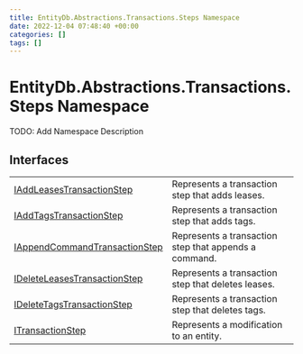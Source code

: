 ```yaml
---
title: EntityDb.Abstractions.Transactions.Steps Namespace
date: 2022-12-04 07:48:40 +00:00
categories: []
tags: []
---
```


# EntityDb.Abstractions.Transactions.Steps Namespace

TODO: Add Namespace Description

## Interfaces
<table><tr><td><a href='/dotnet/entitydb.abstractions.transactions.steps.iaddleasestransactionstep'>IAddLeasesTransactionStep</a></td><td>
Represents a transaction step that adds leases.
</td></tr><tr><td><a href='/dotnet/entitydb.abstractions.transactions.steps.iaddtagstransactionstep'>IAddTagsTransactionStep</a></td><td>
Represents a transaction step that adds tags.
</td></tr><tr><td><a href='/dotnet/entitydb.abstractions.transactions.steps.iappendcommandtransactionstep'>IAppendCommandTransactionStep</a></td><td>
Represents a transaction step that appends a command.
</td></tr><tr><td><a href='/dotnet/entitydb.abstractions.transactions.steps.ideleteleasestransactionstep'>IDeleteLeasesTransactionStep</a></td><td>
Represents a transaction step that deletes leases.
</td></tr><tr><td><a href='/dotnet/entitydb.abstractions.transactions.steps.ideletetagstransactionstep'>IDeleteTagsTransactionStep</a></td><td>
Represents a transaction step that deletes tags.
</td></tr><tr><td><a href='/dotnet/entitydb.abstractions.transactions.steps.itransactionstep'>ITransactionStep</a></td><td>
Represents a modification to an entity.
</td></tr></table>

